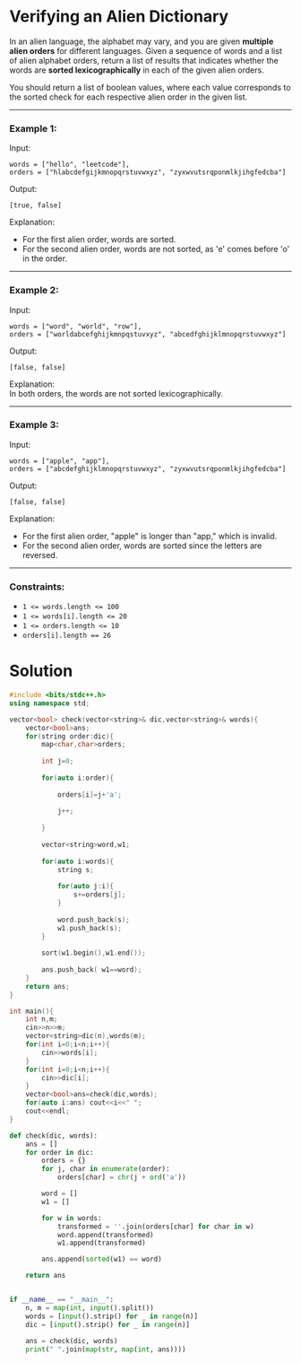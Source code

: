 # Verifying an Alien Dictionary


In an alien language, the alphabet may vary, and you are given **multiple alien orders** for different languages. Given a sequence of words and a list of alien alphabet orders, return a list of results that indicates whether the words are **sorted lexicographically** in each of the given alien orders.

You should return a list of boolean values, where each value corresponds to the sorted check for each respective alien order in the given list.

---
### Example 1:  
Input:  
```
words = ["hello", "leetcode"],  
orders = ["hlabcdefgijkmnopqrstuvwxyz", "zyxwvutsrqponmlkjihgfedcba"]
```
Output:  
```
[true, false]
```  
Explanation:  
- For the first alien order, words are sorted.  
- For the second alien order, words are not sorted, as 'e' comes before 'o' in the order.

---
### Example 2:  
Input:  
```
words = ["word", "world", "row"],  
orders = ["worldabcefghijkmnpqstuvxyz", "abcedfghijklmnopqrstuvwxyz"]  
```  
Output:  
```
[false, false]
```  
Explanation:  
In both orders, the words are not sorted lexicographically.

---
### Example 3:  
Input:  
```
words = ["apple", "app"],  
orders = ["abcdefghijklmnopqrstuvwxyz", "zyxwvutsrqponmlkjihgfedcba"]
```  
Output:  
```
[false, false]
```  
Explanation:  
- For the first alien order, "apple" is longer than "app," which is invalid.  
- For the second alien order, words are sorted since the letters are reversed.

---
### Constraints:  
- `1 <= words.length <= 100`
- `1 <= words[i].length <= 20`
- `1 <= orders.length <= 10`
- `orders[i].length == 26`



# Solution

```cpp
#include <bits/stdc++.h>
using namespace std;

vector<bool> check(vector<string>& dic,vector<string>& words){
	vector<bool>ans;
	for(string order:dic){
		map<char,char>orders;
		
		int j=0;
		
		for(auto i:order){
		
			orders[i]=j+'a';
			
			j++;
		
		}
		
		vector<string>word,w1;
		
		for(auto i:words){
			string s;
			
			for(auto j:i){
				s+=orders[j];
			}
			
			word.push_back(s);
			w1.push_back(s);	
		}
		
		sort(w1.begin(),w1.end());
		
		ans.push_back( w1==word);
	}
	return ans;
}

int main(){
	int n,m;
	cin>>n>>m;
	vector<string>dic(n),words(m);
	for(int i=0;i<n;i++){
		cin>>words[i];
	}
	for(int i=0;i<n;i++){
		cin>>dic[i];
	}
	vector<bool>ans=check(dic,words);
	for(auto i:ans) cout<<i<<" ";
	cout<<endl;
}
```


```python
def check(dic, words):
    ans = []
    for order in dic:
        orders = {}
        for j, char in enumerate(order):
            orders[char] = chr(j + ord('a'))

        word = []
        w1 = []

        for w in words:
            transformed = ''.join(orders[char] for char in w)
            word.append(transformed)
            w1.append(transformed)

        ans.append(sorted(w1) == word)

    return ans


if __name__ == "__main__":
    n, m = map(int, input().split())
    words = [input().strip() for _ in range(n)]
    dic = [input().strip() for _ in range(n)]
    
    ans = check(dic, words)
    print(" ".join(map(str, map(int, ans))))  

```